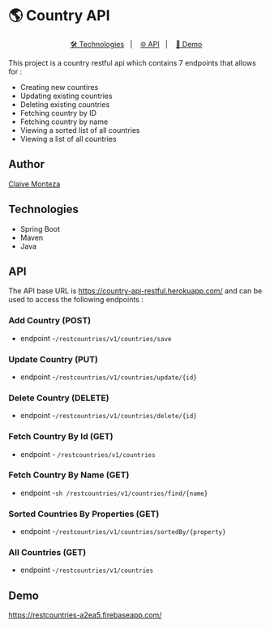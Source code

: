 # 🌎 Country API

<p align="center">
  <a href="#technologies">🛠️ Technologies</a>&nbsp;&nbsp;&nbsp;|&nbsp;&nbsp;&nbsp;
  <a href="#api">🌐 API</a>&nbsp;&nbsp;&nbsp;|&nbsp;&nbsp;&nbsp;
  <a href="#demo">🚀 Demo</a>
</p>

This project is a country restful api which contains 7 endpoints that allows for :
- Creating new countires
- Updating existing countries
- Deleting existing countries
- Fetching country by ID
- Fetching country by name
- Viewing a sorted list of all countries
- Viewing a list of all countries

## Author
[Claive Monteza](https://www.linkedin.com/in/claive-monteza-1b157a149/)

## Technologies
- Spring Boot
- Maven
- Java



## API
The API base URL is https://country-api-restful.herokuapp.com/ and can be used to access the following endpoints :

### Add Country (POST)
- endpoint -```/restcountries/v1/countries/save```

### Update Country (PUT)
- endpoint -```/restcountries/v1/countries/update/{id}```

### Delete Country (DELETE)
- endpoint -```/restcountries/v1/countries/delete/{id}```

### Fetch Country By Id (GET)
- endpoint - ```/restcountries/v1/countries```

### Fetch Country By Name (GET)
- endpoint -```sh /restcountries/v1/countries/find/{name}```

### Sorted Countries By Properties (GET)
- endpoint -```/restcountries/v1/countries/sortedBy/{property}```

### All Countries (GET)
- endpoint -```/restcountries/v1/countries```

## Demo
https://restcountries-a2ea5.firebaseapp.com/

